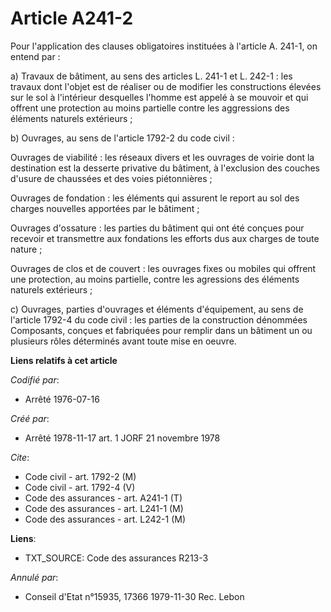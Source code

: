 # Article A241-2

Pour l'application des clauses obligatoires instituées à l'article A. 241-1, on entend par :

a) Travaux de bâtiment, au sens des articles L. 241-1 et L. 242-1 : les travaux dont l'objet est de réaliser ou de modifier
les constructions élevées sur le sol à l'intérieur desquelles l'homme est appelé à se mouvoir et qui offrent une protection
au moins partielle contre les aggressions des éléments naturels extérieurs ;

b) Ouvrages, au sens de l'article 1792-2 du code civil :

Ouvrages de viabilité : les réseaux divers et les ouvrages de voirie dont la destination est la desserte privative du
bâtiment, à l'exclusion des couches d'usure de chaussées et des voies piétonnières ;

Ouvrages de fondation : les éléments qui assurent le report au sol des charges nouvelles apportées par le bâtiment ;

Ouvrages d'ossature : les parties du bâtiment qui ont été conçues pour recevoir et transmettre aux fondations les efforts dus
aux charges de toute nature ;

Ouvrages de clos et de couvert : les ouvrages fixes ou mobiles qui offrent une protection, au moins partielle, contre les
agressions des éléments naturels extérieurs ;

c) Ouvrages, parties d'ouvrages et éléments d'équipement, au sens de l'article 1792-4 du code civil : les parties de la
construction dénommées Composants, conçues et fabriquées pour remplir dans un bâtiment un ou plusieurs rôles déterminés avant
toute mise en oeuvre.

**Liens relatifs à cet article**

_Codifié par_:

  - Arrêté 1976-07-16

_Créé par_:

  - Arrêté 1978-11-17 art. 1 JORF 21 novembre 1978

_Cite_:

  - Code civil - art. 1792-2 (M)
  - Code civil - art. 1792-4 (V)
  - Code des assurances - art. A241-1 (T)
  - Code des assurances - art. L241-1 (M)
  - Code des assurances - art. L242-1 (M)

**Liens**:

  - TXT_SOURCE: Code des assurances R213-3

_Annulé par_:

  - Conseil d'Etat n°15935, 17366 1979-11-30 Rec. Lebon

